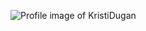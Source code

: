 ![Profile image of KristiDugan](https://octocat-generator-assets.githubusercontent.com/my-octocat-1565281976955.png)
